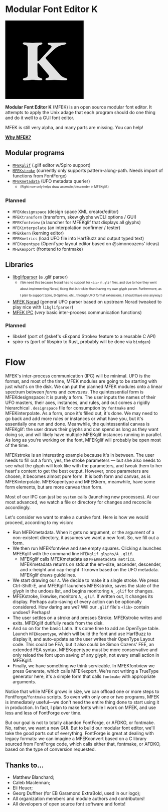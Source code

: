 # Modular Font Editor K

<img src="https://raw.githubusercontent.com/MFEK/docs/master/blob/logo.png" width="250">

**Modular Font Editor K** (MFEK) is an open source modular font editor. It attempts to apply the Unix adage that each program should do one thing and do it well to a GUI font editor.

MFEK is still very alpha, and many parts are missing. You can help!

**[Why MFEK?](https://github.com/MFEK/docs/blob/master/doc/Why.md)**

## Modular programs

* [`MFEKglif`](https://github.com/MFEK/glif) (.glif editor w/Spiro support)
* [`MFEKstroke`](https://github.com/MFEK/stroke) (currently only supports pattern-along-path. Needs import of functions from FontForge)
* [`MFEKmetadata`](https://github.com/MFEK/metadata) (UFO metadata querier)
  * <sub><sup>(Right now only helps draw ascender/descender in MFEKglif.)</sup></sub>

### Planned

* `MFEKdesignspace` (design space XML creator/editor)
* `MFEKtransform` (transform, skew glyphs w/CLI options / GUI)
* `MFEKfontview` (a launcher for MFEKglif that displays all glyphs)
* `MFEKinterpolate` (an interpolation confirmer / tester)
* `MFEKkern` (kerning editor)
* `MFEKmetrics` (load UFO file into HarfBuzz and output typed text)
* `MFEKopentype` (OpenType layout editor based on @simoncozens' ideas)
* `MFEKexport` (frontend to fontmake)

## Libraries

* [libglifparser](https://github.com/MFEK/glifparser) (a .glif parser)
  * <sub><sup>(We need this because Norad has no support for `<lib>` in `.glif` files, and due to how they went about implementing Norad, fixing that is trickier than having my own glyph parser. Furthermore, as I plan to support Spiro, B-Splines, etc., through UFO format extensions, I should have one anyway.)</sup></sub>
* [MFEK Norad](https://github.com/MFEK/norad) (general UFO parser based on upstream Norad tweaked to play nice with `libglifparser`)
* [MFEK IPC](https://github.com/MFEK/ipc) (_very_ basic inter-process communication functions)

### Planned

* libskef (port of @skef's &laquo;Expand Stroke&raquo; feature to a reusable C API)
* spiro-rs (port of libspiro to Rust, probably will be done via `bindgen`)

# Flow

MFEK's inter-process communication (IPC) will be minimal. UFO is the format, and most of the time, MFEK modules are going to be starting with just what's on the disk. We can put the planned MFEK modules onto a linear spectrum between _forms_ and _canvases_. The quintessential form is MFEKdesignspace: it is purely a form. The user inputs the names of their UFO masters, their axes, instances, and rules, and out comes a rigidly hierarchical `.designspace` file for consumption by `fontmake` and MFEKinterpolate. As a form, once it's filled out, it's done. We may need to go back and add more rules or instances or what have you, but it's essentially one run and done. Meanwhile, the quintessential canvas is MFEKglif: the user draws their glyphs and can spend as long as they want doing so, and will likely have multiple MFEKglif instances running in parallel. As long as you're working on the font, MFEKglif will probably be open most of the time.

MFEKstroke is an interesting example because it's in between. The user needs to fill out a form, yes, the stroke parameters &mdash; but she also needs to see what the glyph will look like with the parameters, and tweak them to her heart's content to get the best output. However, once parameters are chosen, it becomes almost pure form. It is both form and canvas, as is MFEKinterpolate. MFEKopentype and MFEKkern, meanwhile, have some form elements, but are more canvas than form.

Most of our IPC can just be `system` calls (launching new processes). At our most advanced, we watch a file or directory for changes and reconcile accordingly.

Let's consider we want to make a cursive font. Here is how we would proceed, according to my vision:

* Run MFEKmetadata. When it gets no argument, or the argument of a non-existent directory, it assumes we want a new font. So, we fill out a form.
* We then run MFEKfontview and see empty squares. Clicking `A` launches MFEKglif with the command line `MFEKglif glyphs/A_.glif`.
  * MFEKglif calls MFEKmetadata as `MFEKmetadata metrics`. MFEKmetadata returns on stdout the em-size, ascender, descender, and x-height and cap-height if known based on the UFO metadata. MFEKglif draws guidelines.
* We start drawing our `A`. We decide to make it a single stroke. We press Ctrl-Shift-E, and MFEKglif launches MFEKstroke, saves the state of the glyph in the undoes list, and begins monitoring `A_.glif` for changes.
* MFEKstroke, likewise, monitors `A_.glif`. If written out, it changes its display. Perhaps auto-saving of every action can be optionally considered. How daring are we? Will our `.glif` file's `<lib>` contain undoes? Perhaps!
* The user settles on a stroke and presses Stroke. MFEKstroke writes and exits. MFEKglif dutifully reads from the disk.
* And so on for the basic Latin. It's come time to add an OpenType table. Launch `MFEKopentype`, which will build the font and use HarfBuzz to display it, and auto-update as the user writes their OpenType Layout code. This could be FEA, but it also could be Simon Cozens' FEE, an extended FEA syntax. MFEKopentype must be more conservative and only reload the font upon saving of any glyph, not every small action in MFEKglif.
* Finally, we have something we think servicable. In MFEKfontview we press Generate, which calls MFEKexport. We're not writing a TrueType generator here, it's a simple form that calls `fontmake` with appropriate arguments.

Notice that while MFEK grows in size, we can offload one or more steps to FontForge/`fontmake` scripts. So even with only one or two programs, MFEK is immediately useful&mdash;we don't need the entire thing done to start using it in production. In fact, I plan to make fonts while I work on MFEK, and use less and less of FontForge over time.

But our goal is not to totally abandon FontForge, or AFDKO, or fontmake. No, rather, we want a new GUI. But to build our modular font editor, we'll take the good parts out of everything. FontForge is great at dealing with legacy formats: we can imagine a MFEKconvert based on a C library sourced from FontForge code, which calls either that, fontmake, or AFDKO, based on the type of conversion requested.

## Thanks to…

* Matthew Blanchard;
* Caleb Maclennan;
* Eli Heuer;
* Georg Duffner (for EB Garamond ExtraBold, used in our logo);
* All organization members and module authors and contributors!
* All developers of open source font software and fonts!
